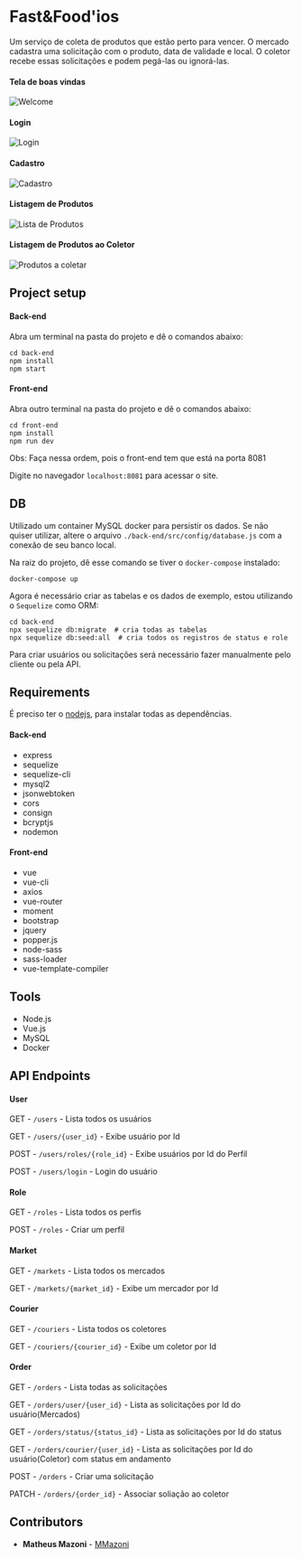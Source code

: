 # Fast&Food'ios

Um serviço de coleta de produtos que estão perto para vencer. O mercado cadastra uma solicitação com o produto, data de validade e local. O coletor recebe essas solicitações e podem pegá-las ou ignorá-las.

#### Tela de boas vindas

![Welcome](https://trello-attachments.s3.amazonaws.com/5a9ae0207136de1a7071186c/5eea5c193ea4730190085d44/df57c15f63e15b3ce95004981c323c9b/Screenshot_2020-06-21_23-59-03.png)

#### Login

![Login](https://trello-attachments.s3.amazonaws.com/5a9ae0207136de1a7071186c/5eea5c193ea4730190085d44/ec227fa87981445399bdda420a899745/Screenshot_2020-06-21_23-59-53.png)

#### Cadastro

![Cadastro](https://trello-attachments.s3.amazonaws.com/5a9ae0207136de1a7071186c/5eea5c193ea4730190085d44/3dd2e94067cb5f251e82c9454f8fa523/Screenshot_2020-06-22_00-46-15.png)


#### Listagem de Produtos

![Lista de Produtos](https://trello-attachments.s3.amazonaws.com/5a9ae0207136de1a7071186c/5eea5c193ea4730190085d44/0c4d734a740930b6fa7542a88af73dda/Screenshot_2020-06-22_00-33-37.png)

#### Listagem de Produtos ao Coletor

![Produtos a coletar](https://trello-attachments.s3.amazonaws.com/5a9ae0207136de1a7071186c/5eea5c193ea4730190085d44/93fb89750d85f4dfbaa1ea7b3359a57b/Screenshot_2020-06-22_00-34-30.png)

## Project setup

#### Back-end

Abra um terminal na pasta do projeto e dê o comandos abaixo:

```
cd back-end
npm install
npm start
```

#### Front-end

Abra outro terminal na pasta do projeto e dê o comandos abaixo:

```
cd front-end
npm install
npm run dev
```

Obs: Faça nessa ordem, pois o front-end tem que está na porta 8081

Digite no navegador `localhost:8081` para acessar o site.

## DB

Utilizado um container MySQL docker para persistir os dados. Se não quiser utilizar, altere o arquivo `./back-end/src/config/database.js` com a conexão de seu banco local.

Na raiz do projeto, dê esse comando se tiver o `docker-compose` instalado:

```
docker-compose up
```

Agora é necessário criar as tabelas e os dados de exemplo, estou utilizando o `Sequelize` como ORM:

```
cd back-end
npx sequelize db:migrate  # cria todas as tabelas
npx sequelize db:seed:all  # cria todos os registros de status e role
```

Para criar usuários ou solicitações será necessário fazer manualmente pelo cliente ou pela API.

## Requirements

É preciso ter o [nodejs](https://nodejs.org/en/download/), para instalar todas as dependências.

#### Back-end

- express
- sequelize
- sequelize-cli
- mysql2
- jsonwebtoken
- cors
- consign
- bcryptjs
- nodemon

#### Front-end

- vue
- vue-cli
- axios
- vue-router
- moment
- bootstrap
- jquery
- popper.js
- node-sass
- sass-loader
- vue-template-compiler

## Tools

- Node.js
- Vue.js
- MySQL
- Docker

## API Endpoints

#### User

GET - `/users` - Lista todos os usuários

GET - `/users/{user_id}` - Exibe usuário por Id

POST - `/users/roles/{role_id}` - Exibe usuários por Id do Perfil

POST - `/users/login` - Login do usuário

#### Role

GET - `/roles` - Lista todos os perfis

POST - `/roles` - Criar um perfil

#### Market

GET - `/markets` - Lista todos os mercados

GET - `/markets/{market_id}` - Exibe um mercador por Id

#### Courier

GET - `/couriers` - Lista todos os coletores

GET - `/couriers/{courier_id}` - Exibe um coletor por Id

#### Order

GET - `/orders` - Lista todas as solicitações

GET - `/orders/user/{user_id}` - Lista as solicitações por Id do usuário(Mercados)

GET - `/orders/status/{status_id}` - Lista as solicitações por Id do status

GET - `/orders/courier/{user_id}` - Lista as solicitações por Id do usuário(Coletor) com status em andamento

POST - `/orders` - Criar uma solicitação

PATCH - `/orders/{order_id}` - Associar soliação ao coletor

## Contributors

* **Matheus Mazoni** - [MMazoni](https://github.com/MMazoni)